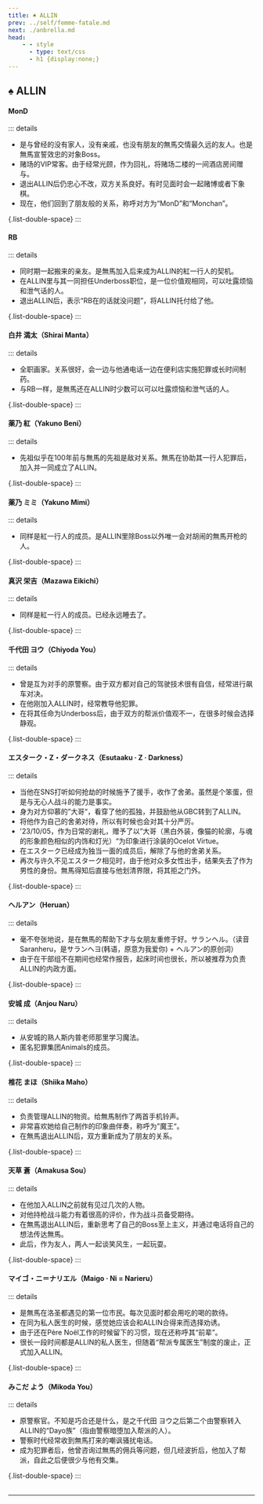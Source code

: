 ```yaml
---
title: ♠️ ALLIN
prev: ../self/femme-fatale.md
next: ./anbrella.md
head:
    - - style
      - type: text/css
      - h1 {display:none;}
---
```

## <span class="underline-blue">♠️ ALLIN</span>

#### <span style="font-weight:bold;">MonD</span>
::: details
- 是与曾经的没有家人，没有亲戚，也没有朋友的無馬交情最久远的友人。也是無馬宣誓效忠的对象Boss。
- 赌场的VIP常客。由于经常光顾，作为回礼，将赌场二楼的一间酒店房间赠与。
- 退出ALLIN后仍忠心不改，双方关系良好。有时见面时会一起赌博或者下象棋。
- 现在，他们回到了朋友般的关系，称呼对方为“MonD”和“Monchan”。

{.list-double-space}
:::
#### <span style="font-weight:bold;">RB</span>
::: details
- 同时期一起搬来的亲友。是無馬加入后来成为ALLIN的紅一行人的契机。
- 在ALLIN里与其一同担任Underboss职位，是一位价值观相同，可以吐露烦恼和泄气话的人。
- 退出ALLIN后，表示“RB在的话就没问题”，将ALLIN托付给了他。

{.list-double-space}
:::
#### <span style="font-weight:bold;">白井 満太（Shirai Manta）</span>
::: details
- 全职画家。关系很好，会一边与他通电话一边在便利店实施犯罪或长时间制药。
- 与RB一样，是無馬还在ALLIN时少数可以可以吐露烦恼和泄气话的人。

{.list-double-space}
:::
#### <span style="font-weight:bold;">薬乃 紅（Yakuno Beni）</span>
::: details
- 先祖似乎在100年前与無馬的先祖是敌对关系。無馬在协助其一行人犯罪后，加入并一同成立了ALLIN。

{.list-double-space}
:::
#### <span style="font-weight:bold;">薬乃 ミミ（Yakuno Mimi）</span>
::: details
- 同样是紅一行人的成员。是ALLIN里除Boss以外唯一会对胡闹的無馬开枪的人。

{.list-double-space}
:::
#### <span style="font-weight:bold;">真沢 栄吉（Mazawa Eikichi）</span>
::: details
- 同样是紅一行人的成员。已经永远睡去了。

{.list-double-space}
:::
#### <span style="font-weight:bold;">千代田 ヨウ（Chiyoda You）</span>
::: details
- 曾是互为对手的原警察。由于双方都对自己的驾驶技术很有自信，经常进行飙车对决。
- 在他刚加入ALLIN时，经常教导他犯罪。
- 在将其任命为Underboss后，由于双方的帮派价值观不一，在很多时候会选择静观。

{.list-double-space}
:::
#### <span style="font-weight:bold;">エスターク・Z・ダークネス（Esutaaku · Z · Darkness）</span>
::: details
- 当他在SNS打听如何抢劫的时候施予了援手，收作了舍弟。虽然是个笨蛋，但是与无心人战斗的能力是事实。
- 身为对方仰慕的”大哥“，看穿了他的孤独，并鼓励他从GBC转到了ALLIN。
- 将他作为自己的舍弟对待，所以有时候也会对其十分严厉。
- '23/10/05，作为日常的谢礼，赠予了以”大哥（黑白外装，像猫的轮廓，与魂的形象颜色相似的内饰和灯光）“为印象进行涂装的Ocelot Virtue。
- 在エスターク已经成为独当一面的成员后，解除了与他的舍弟关系。
- 再次与许久不见エスターク相见时，由于他对众多女性出手，结果失去了作为男性的身份。無馬得知后直接与他划清界限，将其拒之门外。

{.list-double-space}
:::
#### <span style="font-weight:bold;">ヘルアン（Heruan）</span>
::: details
- 毫不夸张地说，是在無馬的帮助下才与女朋友重修于好。サランヘル。（读音Saranheru，是サランヘヨ(韩语，原意为我爱你) + ヘルアン的原创词）
- 由于在干部组不在期间也经常作报告，起床时间也很长，所以被推荐为负责ALLIN的内政方面。

{.list-double-space}
:::
#### <span style="font-weight:bold;">安城 成（Anjou Naru）</span>
::: details
- 从安城的熟人斯内普老师那里学习魔法。
- 匿名犯罪集团Animals的成员。

{.list-double-space}
:::
#### <span style="font-weight:bold;">椎花 まほ（Shiika Maho）</span>
::: details
- 负责管理ALLIN的物资。给無馬制作了两首手机铃声。
- 非常喜欢她给自己制作的印象曲伴奏，称呼为”魔王“。
- 在無馬退出ALLIN后，双方重新成为了朋友的关系。

{.list-double-space}
:::
#### <span style="font-weight:bold;">天草 蒼（Amakusa Sou）</span>
::: details
- 在他加入ALLIN之前就有见过几次的人物。
- 对他持枪战斗能力有着很高的评价，作为战斗员备受期待。
- 在無馬退出ALLIN后，重新思考了自己的Boss至上主义，并通过电话将自己的想法传达無馬。
- 此后，作为友人，两人一起谈笑风生，一起玩耍。

{.list-double-space}
:::
#### <span style="font-weight:bold;">マイゴ・ニ＝ナリエル（Maigo · Ni = Narieru）</span>
::: details
- 是無馬在洛圣都遇见的第一位市民。每次见面时都会用吃的喝的款待。
- 在同为私人医生的时候，感觉她应该会和ALLIN合得来而选择劝诱。
- 由于还在Père Noël工作的时候留下的习惯，现在还称呼其“前辈”。
- 很长一段时间都是ALLIN的私人医生，但随着“帮派专属医生”制度的废止，正式加入ALLIN。

{.list-double-space}
:::
#### <span style="font-weight:bold;">みこだ よう（Mikoda You）</span>
::: details
- 原警察官。不知是巧合还是什么，是之千代田 ヨウ之后第二个由警察转入ALLIN的“Dayo族”（指由警察暗堕加入帮派的人）。
- 警察时代经常收到無馬打来的嘲讽骚扰电话。
- 成为犯罪者后，他曾咨询过無馬的佣兵等问题，但几经波折后，他加入了帮派，自此之后便很少与他有交集。

{.list-double-space}
:::
<br>
<br>

---

